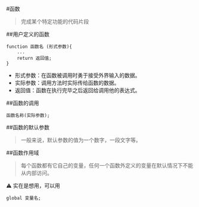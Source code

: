 #函数
>完成某个特定功能的代码片段
	
##用户定义的函数

	function 函数名 (形式参数){
		...
		return 返回值;
	}

* 形式参数：在函数被调用时勇于接受外界输入的数据。
* 实际参数：调用方法时实际传给函数的数据。
* 返回值：函数在执行完毕之后返回给调用他的表达式。


##函数的调用
	
	函数名称(实际参数);

##函数的默认参数
>一般来说，默认参数的值为一个数字，一段文字等。
		
##函数作用域
>每个函数都有它自己的变量，任何一个函数外定义的变量在默认情况下不能从内部访问。

⚠️ 实在是想用，可以用
	
	global 变量名;
		

		
	